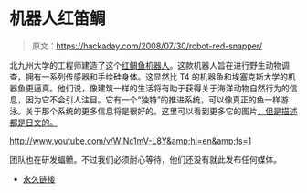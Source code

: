 # 机器人红笛鲷

> 原文：<https://hackaday.com/2008/07/30/robot-red-snapper/>

北九州大学的工程师建造了这个[红鲷鱼机器人](http://www.botjunkie.com/2008/07/29/robot-fish-looks-tasty-probably-isnt/)。这款机器人旨在进行野生动物调查，拥有一系列传感器和手绘硅身体。这显然比 T4 的机器鱼和埃塞克斯大学的机器鱼更逼真。他们说，像建筑一样的生活将有助于获得关于海洋动物自然行为的信息，因为它不会引人注目。它有一个“独特”的推进系统，可以像真正的鱼一样游泳。关于那个系统的更多信息将是很好的。这里可以看到更多它的图片[，但是描述都是日文的。](http://robot.watch.impress.co.jp/cda/news/2008/07/25/1206.html)

<http://www.youtube.com/v/WINc1mV-L8Y&amp;hl=en&amp;fs=1>

  
团队也在研发蝠鲼。不过我们必须耐心等待，他们还没有就此发布任何媒体。

*   [永久链接](http://www.botjunkie.com/2008/07/29/robot-fish-looks-tasty-probably-isnt/)